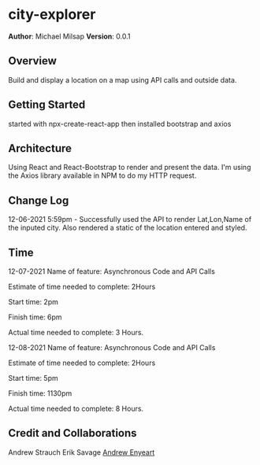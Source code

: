 # city-explorer

**Author**: Michael Milsap
**Version**: 0.0.1

## Overview

Build and display a location on a map using API calls and outside data.

## Getting Started

started with npx-create-react-app
then installed bootstrap and axios

## Architecture

Using React and React-Bootstrap to render and present the data. I'm using the Axios library available in NPM to do my HTTP request.

## Change Log

12-06-2021 5:59pm - Successfully used the API to render Lat,Lon,Name of the inputed city. Also rendered a static of the location entered and styled.

## Time

12-07-2021
Name of feature: Asynchronous Code and API Calls

Estimate of time needed to complete: 2Hours

Start time: 2pm

Finish time: 6pm

Actual time needed to complete: 3 Hours.

12-08-2021
Name of feature: Asynchronous Code and API Calls

Estimate of time needed to complete: 2Hours

Start time: 5pm

Finish time: 1130pm

Actual time needed to complete: 8 Hours.

## Credit and Collaborations

Andrew Strauch
Erik Savage
[Andrew Enyeart](github.com/aenyeart)
